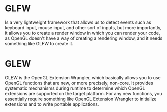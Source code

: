 # GLFW

Is a very lightweight framework that allows us to detect events such as keyboard input, mouse input, and other sort of inputs, but more importantly, it allows you to create a render window in which you can render your code, as OpenGL doesn't have a way of creating a rendering window, and it needs something like GLFW to create it.


# GLEW

GLEW is the OpenGL Extension Wrangler, which basically allows you to use OpenGL functions that are new, or more precisely, non-core. It provides systematic mechanisms during runtime to determine which OpenGL extensions are supported on the target platform. For any new functions, you essentially require something like OpenGL Extension Wrangler to initialize extensions and to write portable applications.